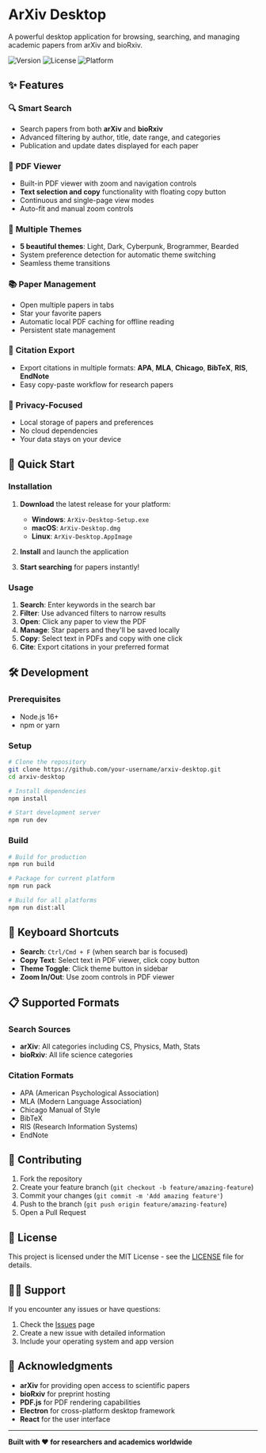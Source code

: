 # ArXiv Desktop

A powerful desktop application for browsing, searching, and managing academic papers from arXiv and bioRxiv.

![Version](https://img.shields.io/badge/version-1.0.0-blue.svg)
![License](https://img.shields.io/badge/license-MIT-green.svg)
![Platform](https://img.shields.io/badge/platform-Windows%20%7C%20macOS%20%7C%20Linux-lightgrey.svg)

## ✨ Features

### 🔍 **Smart Search**
- Search papers from both **arXiv** and **bioRxiv**
- Advanced filtering by author, title, date range, and categories
- Publication and update dates displayed for each paper

### 📖 **PDF Viewer**
- Built-in PDF viewer with zoom and navigation controls
- **Text selection and copy** functionality with floating copy button
- Continuous and single-page view modes
- Auto-fit and manual zoom controls

### 🎨 **Multiple Themes**
- **5 beautiful themes**: Light, Dark, Cyberpunk, Brogrammer, Bearded
- System preference detection for automatic theme switching
- Seamless theme transitions

### 📚 **Paper Management**
- Open multiple papers in tabs
- Star your favorite papers
- Automatic local PDF caching for offline reading
- Persistent state management

### 📝 **Citation Export**
- Export citations in multiple formats: **APA**, **MLA**, **Chicago**, **BibTeX**, **RIS**, **EndNote**
- Easy copy-paste workflow for research papers

### 🔐 **Privacy-Focused**
- Local storage of papers and preferences
- No cloud dependencies
- Your data stays on your device

## 🚀 Quick Start

### Installation

1. **Download** the latest release for your platform:
   - **Windows**: `ArXiv-Desktop-Setup.exe`
   - **macOS**: `ArXiv-Desktop.dmg`
   - **Linux**: `ArXiv-Desktop.AppImage`

2. **Install** and launch the application

3. **Start searching** for papers instantly!

### Usage

1. **Search**: Enter keywords in the search bar
2. **Filter**: Use advanced filters to narrow results
3. **Open**: Click any paper to view the PDF
4. **Manage**: Star papers and they'll be saved locally
5. **Copy**: Select text in PDFs and copy with one click
6. **Cite**: Export citations in your preferred format

## 🛠️ Development

### Prerequisites
- Node.js 16+
- npm or yarn

### Setup
```bash
# Clone the repository
git clone https://github.com/your-username/arxiv-desktop.git
cd arxiv-desktop

# Install dependencies
npm install

# Start development server
npm run dev
```

### Build
```bash
# Build for production
npm run build

# Package for current platform
npm run pack

# Build for all platforms
npm run dist:all
```

## 🎯 Keyboard Shortcuts

- **Search**: `Ctrl/Cmd + F` (when search bar is focused)
- **Copy Text**: Select text in PDF viewer, click copy button
- **Theme Toggle**: Click theme button in sidebar
- **Zoom In/Out**: Use zoom controls in PDF viewer

## 📋 Supported Formats

### Search Sources
- **arXiv**: All categories including CS, Physics, Math, Stats
- **bioRxiv**: All life science categories

### Citation Formats
- APA (American Psychological Association)
- MLA (Modern Language Association)
- Chicago Manual of Style
- BibTeX
- RIS (Research Information Systems)
- EndNote

## 🤝 Contributing

1. Fork the repository
2. Create your feature branch (`git checkout -b feature/amazing-feature`)
3. Commit your changes (`git commit -m 'Add amazing feature'`)
4. Push to the branch (`git push origin feature/amazing-feature`)
5. Open a Pull Request

## 📝 License

This project is licensed under the MIT License - see the [LICENSE](LICENSE) file for details.

## 🙋‍♂️ Support

If you encounter any issues or have questions:

1. Check the [Issues](https://github.com/your-username/arxiv-desktop/issues) page
2. Create a new issue with detailed information
3. Include your operating system and app version

## 🎉 Acknowledgments

- **arXiv** for providing open access to scientific papers
- **bioRxiv** for preprint hosting
- **PDF.js** for PDF rendering capabilities
- **Electron** for cross-platform desktop framework
- **React** for the user interface

---

**Built with ❤️ for researchers and academics worldwide**